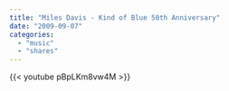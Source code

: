 ```yaml
---
title: "Miles Davis - Kind of Blue 50th Anniversary"
date: "2009-09-07"
categories:
  - "music"
  - "shares"
---
```


{{< youtube pBpLKm8vw4M >}}
